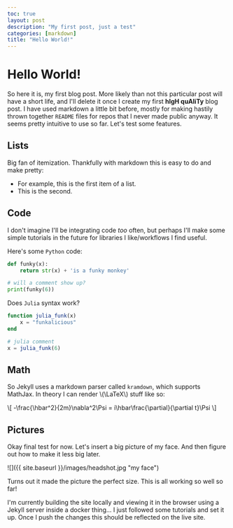 ```yaml
---
toc: true
layout: post
description: "My first post, just a test"
categories: [markdown]
title: "Hello World!"
---
```


# Hello World!

So here it is, my first blog post. More likely than not this particular post will have a short life, and I'll delete it once I create my first **hIgH quAliTy** blog post. I have used markdown a little bit before, mostly for making hastily thrown together `README` files for repos that I never made public anyway. It seems pretty intuitive to use so far. Let's test some features.

## Lists

Big fan of itemization. Thankfully with markdown this is easy to do and make pretty:

- For example, this is the first item of a list.
- This is the second.

## Code

I don't imagine I'll be integrating code *too* often, but perhaps I'll make some simple tutorials in the future for libraries I like/workflows I find useful.

Here's some `Python` code:

```python
def funky(x):
	return str(x) + 'is a funky monkey'

# will a comment show up?
print(funky(6))
```

Does `Julia` syntax work?

```julia
function julia_funk(x)
	x = "funkalicious"
end

# julia comment
x = julia_funk(6)
```

## Math

So Jekyll uses a markdown parser called `kramdown`, which supports MathJax. In theory I can render \\(\LaTeX\\) stuff like so:

\\[ -\frac{\hbar^2}{2m}\nabla^2\Psi = i\hbar\frac{\partial}{\partial t}\Psi \\]

## Pictures

Okay final test for now. Let's insert a big picture of my face. And then figure out how to make it less big later.

![]({{ site.baseurl }}/images/headshot.jpg "my face")

Turns out it made the picture the perfect size. This is all working so well so far!

I'm currently building the site locally and viewing it in the browser using a Jekyll server inside a docker thing... I just followed some tutorials and set it up. Once I push the changes this should be reflected on the live site.